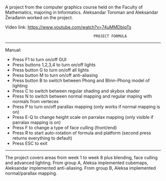 
A project from the computer graphics course held on the Faculty of Mathematics, majoring in Informatics.
Aleksandar Toroman and Aleksandar Žerađanin worked on the project.


Video link: https://www.youtube.com/watch?v=74uMMDbiqTs

                                            PROJECT FORMULA
------------------------------------------------------------------------------------------------------------------------

Manual:

- Press F1 to turn on/off GUI
- Press buttons 1,2,3,4 to turn on/off lights
- Press button G to turn on/off all lights
- Press button M to turn on/off anti-aliasing
- Press button B to switch between Phong and Blinn-Phong model of lighting
- Press C to switch between regular shading and skybox shader
- Press N to switch between normal mapping and regular maping with normals from verteces
- Press P to turn on/off parallax mapping (only works if normal mapping is on)
- Press E-Q to change height scale on parralax mapping (only visible if parralax mapping is on)
- Press F to change a type of face culling (front/end)
- Press R to start auto-rotation of formula and platform (second press returns everything to default)
- Press ESC to exit

------------------------------------------------------------------------------------------------------------------------

The project covers areas from week 1 to week 8 plus blending, face culling and advanced lighting.
From group A, Aleksa implemented cubemaps, Aleksandar implemented anti-aliasing. From group B, Aleksa implemented normal/parallax mapping.
